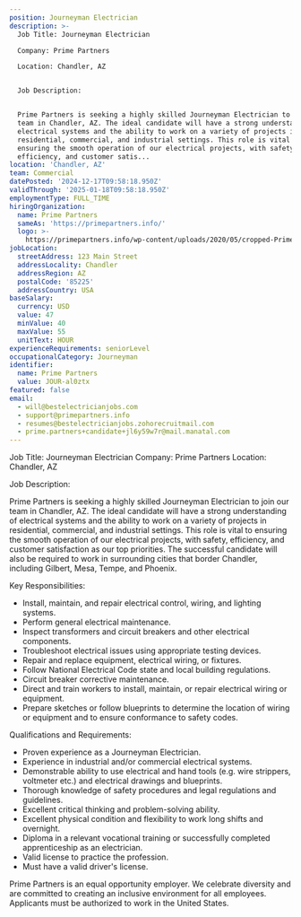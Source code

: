```yaml
---
position: Journeyman Electrician
description: >-
  Job Title: Journeyman Electrician

  Company: Prime Partners

  Location: Chandler, AZ


  Job Description:


  Prime Partners is seeking a highly skilled Journeyman Electrician to join our
  team in Chandler, AZ. The ideal candidate will have a strong understanding of
  electrical systems and the ability to work on a variety of projects in
  residential, commercial, and industrial settings. This role is vital to
  ensuring the smooth operation of our electrical projects, with safety,
  efficiency, and customer satis...
location: 'Chandler, AZ'
team: Commercial
datePosted: '2024-12-17T09:58:18.950Z'
validThrough: '2025-01-18T09:58:18.950Z'
employmentType: FULL_TIME
hiringOrganization:
  name: Prime Partners
  sameAs: 'https://primepartners.info/'
  logo: >-
    https://primepartners.info/wp-content/uploads/2020/05/cropped-Prime-Partners-Logo-NO-BG-1-1.png
jobLocation:
  streetAddress: 123 Main Street
  addressLocality: Chandler
  addressRegion: AZ
  postalCode: '85225'
  addressCountry: USA
baseSalary:
  currency: USD
  value: 47
  minValue: 40
  maxValue: 55
  unitText: HOUR
experienceRequirements: seniorLevel
occupationalCategory: Journeyman
identifier:
  name: Prime Partners
  value: JOUR-al0ztx
featured: false
email:
  - will@bestelectricianjobs.com
  - support@primepartners.info
  - resumes@bestelectricianjobs.zohorecruitmail.com
  - prime.partners+candidate+jl6y59w7r@mail.manatal.com
---
```




Job Title: Journeyman Electrician
Company: Prime Partners
Location: Chandler, AZ

Job Description:

Prime Partners is seeking a highly skilled Journeyman Electrician to join our team in Chandler, AZ. The ideal candidate will have a strong understanding of electrical systems and the ability to work on a variety of projects in residential, commercial, and industrial settings. This role is vital to ensuring the smooth operation of our electrical projects, with safety, efficiency, and customer satisfaction as our top priorities. The successful candidate will also be required to work in surrounding cities that border Chandler, including Gilbert, Mesa, Tempe, and Phoenix.

Key Responsibilities:

- Install, maintain, and repair electrical control, wiring, and lighting systems.
- Perform general electrical maintenance.
- Inspect transformers and circuit breakers and other electrical components.
- Troubleshoot electrical issues using appropriate testing devices.
- Repair and replace equipment, electrical wiring, or fixtures.
- Follow National Electrical Code state and local building regulations.
- Circuit breaker corrective maintenance.
- Direct and train workers to install, maintain, or repair electrical wiring or equipment.
- Prepare sketches or follow blueprints to determine the location of wiring or equipment and to ensure conformance to safety codes.

Qualifications and Requirements:

- Proven experience as a Journeyman Electrician. 
- Experience in industrial and/or commercial electrical systems.
- Demonstrable ability to use electrical and hand tools (e.g. wire strippers, voltmeter etc.) and electrical drawings and blueprints.
- Thorough knowledge of safety procedures and legal regulations and guidelines.
- Excellent critical thinking and problem-solving ability.
- Excellent physical condition and flexibility to work long shifts and overnight.
- Diploma in a relevant vocational training or successfully completed apprenticeship as an electrician.
- Valid license to practice the profession.
- Must have a valid driver's license.

Prime Partners is an equal opportunity employer. We celebrate diversity and are committed to creating an inclusive environment for all employees. Applicants must be authorized to work in the United States.
